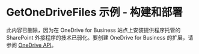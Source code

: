 
# GetOneDriveFiles 示例 - 构建和部署

此内容已删除，因为在 OneDrive for Business 站点上安装提供程序托管的 SharePoint 外接程序的技术已弱化。要创建 OneDrive for Business 的扩展，请参阅  [OneDrive API](https://dev.onedrive.com/)。
  
    
    

